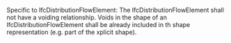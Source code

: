 Specific to IfcDistributionFlowElement: The IfcDistributionFlowElement shall not have a voiding relationship. Voids in the shape of an IfcDistributionFlowElement shall be already included in th shape representation (e.g. part of the xplicit shape).